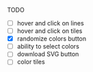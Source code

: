 TODO

- [ ] hover and click on lines
- [ ] hover and click on tiles
- [X] randomize colors button
- [ ] ability to select colors
- [ ] download SVG button
- [ ] color tiles
